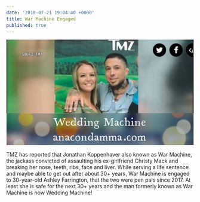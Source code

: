 ```yaml
---
date: '2018-07-21 19:04:40 +0000'
title: War Machine Engaged
published: true
---
```

![](/site/static/images/WeddingMachine.jpg)

TMZ has reported that Jonathan Koppenhaver also known as War Machine, the jackass convicted of assaulting his ex-girlfriend Christy Mack and breaking her nose, teeth, ribs, face and liver. While serving a life sentence and maybe able to get out after about 30+ years, War Machine is engaged to 30-year-old Ashley Farrington, that the two were pen pals since 2017. At least she is safe for the next 30+ years and the man formerly known as War Machine is now Wedding Machine!
